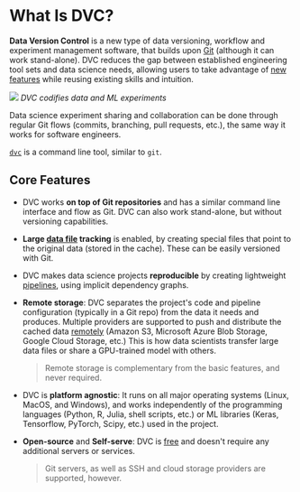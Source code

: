 # What Is DVC?

**Data Version Control** is a new type of data versioning, workflow and
experiment management software, that builds upon [Git](https://git-scm.com/)
(although it can work stand-alone). DVC reduces the gap between established
engineering tool sets and data science needs, allowing users to take advantage
of [new features](#core-features) while reusing existing skills and intuition.

![](/img/reproducibility.png) _DVC codifies data and ML experiments_

Data science experiment sharing and collaboration can be done through regular
Git flows (commits, branching, pull requests, etc.), the same way it works for
software engineers.

[`dvc`](/doc/command-reference) is a command line tool, similar to `git`.

## Core Features

- DVC works **on top of Git repositories** and has a similar command line
  interface and flow as Git. DVC can also work stand-alone, but without
  versioning capabilities.

- **Large [data file](/doc/user-guide/basic-concepts#data-files) tracking** is
  enabled, by creating special files that point to the original data (stored in
  the <abbr>cache</abbr>). These can be easily versioned with Git.

- DVC makes data science projects **reproducible** by creating lightweight
  [pipelines](/doc/user-guide/basic-concepts#data-pipelines), using implicit
  dependency graphs.

- **Remote storage**: DVC separates the project's code and pipeline
  configuration (typically in a Git repo) from the data it needs and produces.
  Multiple providers are supported to push and distribute the cached data
  [remotely](/doc/command-reference/remote) (Amazon S3, Microsoft Azure Blob
  Storage, Google Cloud Storage, etc.) This is how data scientists transfer
  large data files or share a GPU-trained model with others.

  > Remote storage is complementary from the basic features, and never required.

- DVC is **platform agnostic**: It runs on all major operating systems (Linux,
  MacOS, and Windows), and works independently of the programming languages
  (Python, R, Julia, shell scripts, etc.) or ML libraries (Keras, Tensorflow,
  PyTorch, Scipy, etc.) used in the <abbr>project</abbr>.

- **Open-source** and **Self-serve**: DVC is
  [free](https://github.com/iterative/dvc/blob/master/LICENSE) and doesn't
  require any additional servers or services.

  > Git servers, as well as SSH and cloud storage providers are supported,
  > however.
